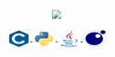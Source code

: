 <br>
<div align="center">
  <a href="https://github.com/Lucx33">
  <img height="180em" src="https://github-readme-stats.vercel.app/api?username=Lucx33&show_icons=true&theme=codeSTACKr&count_private=true&locale=pt-br"/>
</div>
<div align="center">
  <div style="display: inline_block"><br>
    <img align="center" alt="Lucx33-C" height="30" width="40" src="https://raw.githubusercontent.com/devicons/devicon/master/icons/c/c-plain.svg">
    <img align="center" alt="Lucx33-Python" height="30" width="40" src="https://raw.githubusercontent.com/devicons/devicon/master/icons/python/python-original.svg">
    <img align="center" alt="Lucx33-Java" height="30" width="40" src="https://raw.githubusercontent.com/devicons/devicon/master/icons/java/java-original.svg">
    <img align="center" alt="Lucx33-Lua" height="30" width="40" src="https://raw.githubusercontent.com/devicons/devicon/master/icons/lua/lua-original.svg">
</div>
